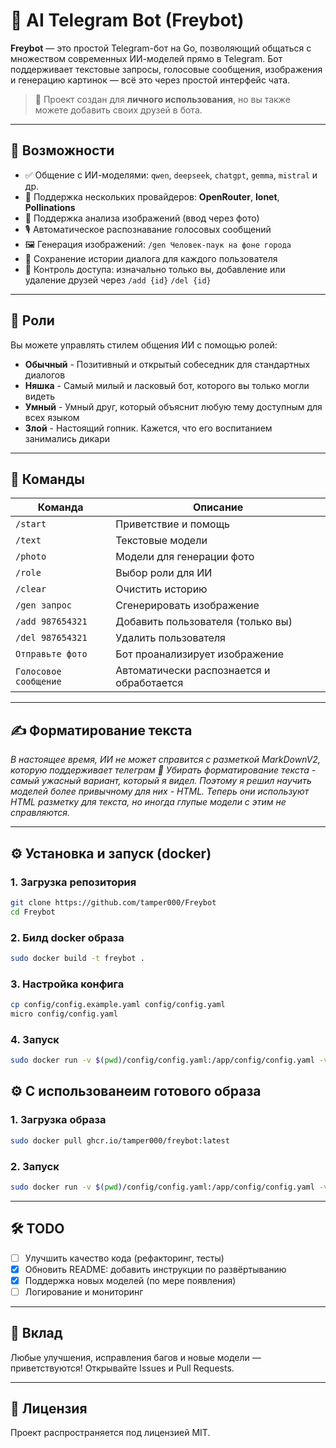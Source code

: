 # 🤖 AI Telegram Bot (Freybot)

**Freybot** — это простой Telegram-бот на Go, позволяющий общаться с множеством современных ИИ-моделей прямо в Telegram. Бот поддерживает текстовые запросы, голосовые сообщения, изображения и генерацию картинок — всё это через простой интерфейс чата.

> 🚀 Проект создан для **личного использования**, но вы также можете добавить своих друзей в бота.

---

## 🌟 Возможности

- ✅ Общение с ИИ-моделями: `qwen`, `deepseek`, `chatgpt`, `gemma`, `mistral` и др.
- 🔄 Поддержка нескольких провайдеров: **OpenRouter**, **Ionet**, **Pollinations**
- 📸 Поддержка анализа изображений (ввод через фото)
- 🎙️ Автоматическое распознавание голосовых сообщений
- 🖼️ Генерация изображений: `/gen Человек-паук на фоне города`
- 💬 Сохранение истории диалога для каждого пользователя
- 🔐 Контроль доступа: изначально только вы, добавление или удаление друзей через `/add {id}` `/del {id}`

---

## 👤 Роли

Вы можете управлять стилем общения ИИ с помощью ролей:
- **Обычный** - Позитивный и открытый собеседник для стандартных диалогов
- **Няшка** - Самый милый и ласковый бот, которого вы только могли видеть
- **Умный** - Умный друг, который объяснит любую тему доступным для всех языком
- **Злой** - Настоящий гопник. Кажется, что его воспитанием занимались дикари

---

## 🧰 Команды

| Команда | Описание |
|--------|--------|
| `/start` | Приветствие и помощь |
| `/text` | Текстовые модели |
| `/photo` | Модели для генерации фото |
| `/role` | Выбор роли для ИИ |
| `/clear` | Очистить историю |
| `/gen запрос` | Сгенерировать изображение |
| `/add 987654321` | Добавить пользователя (только вы) |
| `/del 987654321` | Удалить пользователя |
| `Отправьте фото` | Бот проанализирует изображение |
| `Голосовое сообщение` | Автоматически распознается и обработается |

---

## ✍️ Форматирование текста

*В настоящее время, ИИ не может справится с разметкой MarkDownV2, которую поддерживает телеграм 🫠
Убирать форматирование текста - самый ужасный вариант, который я видел. Поэтому я решил научить моделей более привычному для них - HTML.
Теперь они используют HTML разметку для текста, но иногда глупые модели с этим не справляются.*

---

## ⚙️ Установка и запуск (docker)

### 1. Загрузка репозитория
```bash
git clone https://github.com/tamper000/Freybot
cd Freybot
```

### 2. Билд docker образа
```bash
sudo docker build -t freybot .
```

### 3. Настройка конфига
```bash
cp config/config.example.yaml config/config.yaml
micro config/config.yaml
```

### 4. Запуск
```bash
sudo docker run -v $(pwd)/config/config.yaml:/app/config/config.yaml -v $(pwd)/database/bot.db:/app/database/bot.db freybot
```

## ⚙️ С использованеим готового образа

### 1. Загрузка образа
```bash
sudo docker pull ghcr.io/tamper000/freybot:latest
```
### 2. Запуск
```bash
sudo docker run -v $(pwd)/config/config.yaml:/app/config/config.yaml -v $(pwd)/database/bot.db:/app/database/bot.db ghcr.io/tamper000/freybot
```

---

## 🛠️ TODO

- [ ] Улучшить качество кода (рефакторинг, тесты)
- [X] Обновить README: добавить инструкции по развёртыванию
- [X] Поддержка новых моделей (по мере появления)
- [ ] Логирование и мониторинг

---

## 🤝 Вклад

Любые улучшения, исправления багов и новые модели — приветствуются!
Открывайте Issues и Pull Requests.

---

## 📄 Лицензия

Проект распространяется под лицензией MIT.
